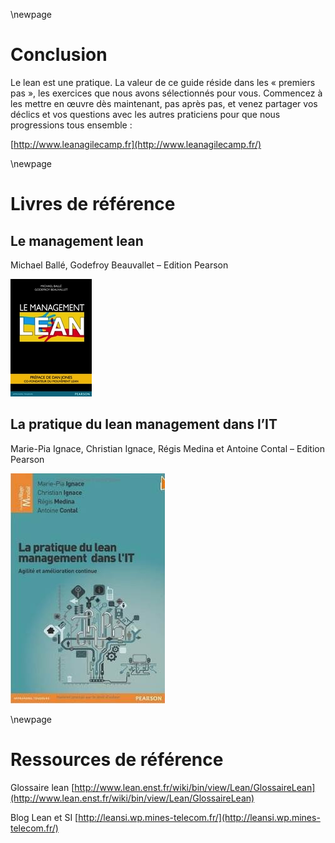 \newpage

# Conclusion

Le lean est une pratique. La valeur de ce guide réside dans les
« premiers pas », les exercices que nous avons sélectionnés pour vous.
Commencez à les mettre en œuvre dès maintenant, pas après pas, et venez
partager vos déclics et vos questions avec les autres praticiens pour
que nous progressions tous ensemble :

[http://www.leanagilecamp.fr](http://www.leanagilecamp.fr/)

\newpage

# Livres de référence

## Le management lean

Michael Ballé, Godefroy Beauvallet – Edition Pearson

![](guide_html_m73c80f2a.png)

## La pratique du lean management dans l’IT

Marie-Pia Ignace, Christian Ignace, Régis Medina et Antoine Contal –
Edition Pearson

![](guide_html_m44286ac1.jpg)

\newpage

# Ressources de référence

Glossaire lean [http://www.lean.enst.fr/wiki/bin/view/Lean/GlossaireLean](http://www.lean.enst.fr/wiki/bin/view/Lean/GlossaireLean)

Blog Lean et SI [http://leansi.wp.mines-telecom.fr/](http://leansi.wp.mines-telecom.fr/)

